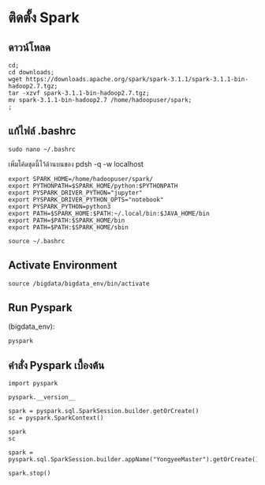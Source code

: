 # ติดตั้ง Spark

## ดาวน์โหลด
```
cd;
cd downloads;
wget https://downloads.apache.org/spark/spark-3.1.1/spark-3.1.1-bin-hadoop2.7.tgz;
tar -xzvf spark-3.1.1-bin-hadoop2.7.tgz;
mv spark-3.1.1-bin-hadoop2.7 /home/hadoopuser/spark;
;
```

## แก้ไฟล์ .bashrc
```
sudo nano ~/.bashrc
```
เพิ่มโค้ดชุดนี้ไว้ด้านบนของ pdsh -q -w localhost
```
export SPARK_HOME=/home/hadoopuser/spark/
export PYTHONPATH=$SPARK_HOME/python:$PYTHONPATH
export PYSPARK_DRIVER_PYTHON="jupyter"
export PYSPARK_DRIVER_PYTHON_OPTS="notebook"
export PYSPARK_PYTHON=python3
export PATH=$SPARK_HOME:$PATH:~/.local/bin:$JAVA_HOME/bin
export PATH=$PATH:$SPARK_HOME/bin
export PATH=$PATH:$SPARK_HOME/sbin
```
```
source ~/.bashrc
```

## Activate Environment
```
source /bigdata/bigdata_env/bin/activate
```

## Run Pyspark
(bigdata_env):
```
pyspark
```

## คำสั่ง Pyspark เบื้องต้น

```
import pyspark

pyspark.__version__

spark = pyspark.sql.SparkSession.builder.getOrCreate()
sc = pyspark.SparkContext()

spark
sc

spark = pyspark.sql.SparkSession.builder.appName("YongyeeMaster").getOrCreate()

spark.stop()
```
